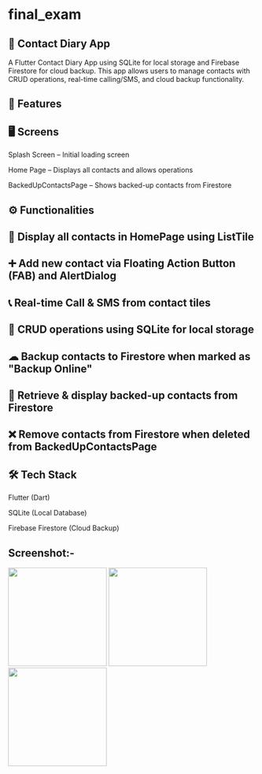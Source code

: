 # final_exam

## 📖 Contact Diary App
A Flutter Contact Diary App using SQLite for local storage and Firebase Firestore for cloud backup. This app allows users to manage contacts with CRUD operations, real-time calling/SMS, and cloud backup functionality.

## 📱 Features
## 🖥 Screens
Splash Screen – Initial loading screen

Home Page – Displays all contacts and allows operations

BackedUpContactsPage – Shows backed-up contacts from Firestore

## ⚙ Functionalities
## 📌 Display all contacts in HomePage using ListTile

## ➕ Add new contact via Floating Action Button (FAB) and AlertDialog

## 📞 Real-time Call & SMS from contact tiles

## 🔄 CRUD operations using SQLite for local storage

## ☁ Backup contacts to Firestore when marked as "Backup Online"

## 📂 Retrieve & display backed-up contacts from Firestore

## ❌ Remove contacts from Firestore when deleted from BackedUpContactsPage

## 🛠 Tech Stack

Flutter (Dart)

SQLite (Local Database)

Firebase Firestore (Cloud Backup)


## Screenshot:-

<img src = "https://github.com/user-attachments/assets/17045a86-8cd1-4ed9-a3a9-f2bcbdd90a42" width="200">
<img src = "https://github.com/user-attachments/assets/e510d775-23bb-44c8-b4bd-12d7f9dac6fb" width="200">
<img src = "https://github.com/user-attachments/assets/4704640d-9cf3-45db-9bef-f2e30c2062af" width="200">
